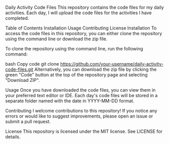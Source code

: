 Daily Activity Code Files
This repository contains the code files for my daily activities. Each day, I will upload the code files for the activities I have completed.

Table of Contents
Installation
Usage
Contributing
License
Installation
To access the code files in this repository, you can either clone the repository using the command line or download the zip file.

To clone the repository using the command line, run the following command:

bash
Copy code
git clone https://github.com/your-username/daily-activity-code-files.git
Alternatively, you can download the zip file by clicking the green "Code" button at the top of the repository page and selecting "Download ZIP".

Usage
Once you have downloaded the code files, you can view them in your preferred text editor or IDE. Each day's code files will be stored in a separate folder named with the date in YYYY-MM-DD format.

Contributing
I welcome contributions to this repository! If you notice any errors or would like to suggest improvements, please open an issue or submit a pull request.

License
This repository is licensed under the MIT license. See LICENSE for details.

